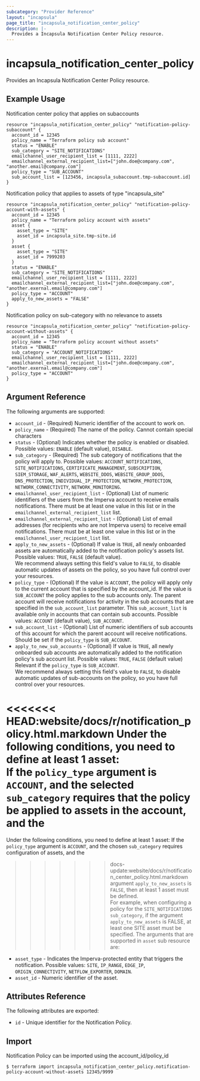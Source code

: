 ```yaml
---
subcategory: "Provider Reference"
layout: "incapsula"
page_title: "incapsula_notification_center_policy"
description: |-
  Provides a Incapsula Notification Center Policy resource.
---
```


# incapsula_notification_center_policy

Provides an Incapsula Notification Center Policy resource.

## Example Usage
Notification center policy that applies on subaccounts

```hcl
resource "incapsula_notification_center_policy" "notification-policy-subaccount" {
  account_id = 12345
  policy_name = "Terraform policy sub account"
  status = "ENABLE"
  sub_category = "SITE_NOTIFICATIONS"
  emailchannel_user_recipient_list = [1111, 2222]
  emailchannel_external_recipient_list=["john.doe@company.com", "another.email@company.com"]      
  policy_type = "SUB_ACCOUNT"
  sub_account_list = [123456, incapsula_subaccount.tmp-subaccount.id]
}
```

Notification policy that applies to assets of type "incapsula_site"
```hcl
resource "incapsula_notification_center_policy" "notification-policy-account-with-assets" {
  account_id = 12345
  policy_name = "Terraform policy account with assets"
  asset {
    asset_type = "SITE"
    asset_id = incapsula_site.tmp-site.id
  }
  asset {
    asset_type = "SITE"
    asset_id = 7999203
  }   
  status = "ENABLE"
  sub_category = "SITE_NOTIFICATIONS"
  emailchannel_user_recipient_list = [1111, 2222]
  emailchannel_external_recipient_list=["john.doe@company.com", "another.exernal.email@company.com"] 
  policy_type = "ACCOUNT"
  apply_to_new_assets = "FALSE"
}
```
Notification policy on sub-category with no relevance to assets
```hcl
resource "incapsula_notification_center_policy" "notification-policy-account-without-assets" { 
  account_id = 12345
  policy_name = "Terraform policy account without assets"
  status = "ENABLE"
  sub_category = "ACCOUNT_NOTIFICATIONS"
  emailchannel_user_recipient_list = [1111, 2222]
  emailchannel_external_recipient_list=["john.doe@company.com", "another.exernal.email@company.com"]      
  policy_type = "ACCOUNT"
}
```

## Argument Reference

The following arguments are supported:

* `account_id` - (Required) Numeric identifier of the account to work on.
* `policy_name` - (Required) The name of the policy. Cannot contain special characters
* `status` - (Optional) Indicates whether the policy is enabled or disabled. Possible
  values: `ENABLE` (default value), `DISABLE`.
* `sub_category` - (Required) The sub category of notifications that the policy will apply to. Possible
  values: `ACCOUNT_NOTIFICATIONS`, `SITE_NOTIFICATIONS`, `CERTIFICATE_MANAGEMENT`, `SUBSCRIPTION`, `SIEM_STORAGE`,
  `WAF_ALERTS`, `WEBSITE_DDOS`, `WEBSITE_GROUP_DDOS`, `DNS_PROTECTION`, `INDIVIDUAL_IP_PROTECTION`,
  `NETWORK_PROTECTION`, `NETWORK_CONNECTIVITY`, `NETWORK_MONITORING`.
* `emailchannel_user_recipient_list` - (Optional) List of numeric identifiers of the users from the Imperva account 
  to receive emails notifications. There must be at least one value in this list or in the `emailchannel_external_recipient_list` list.
* `emailchannel_external_recipient_list` - (Optional) List of email addresses (for recipients who are not Imperva users) to receive email notifications.
  There must be at least one value in this list or in the `emailchannel_user_recipient_list` list.
* `apply_to_new_assets` - (Optional) If value is `TRUE`, all newly onboarded assets are automatically added to the
  notification policy's assets list. Possible values: `TRUE`, `FALSE` (default value).\
  We recommend always setting this field's value to `FALSE`, to disable automatic updates of assets on the policy, so you
  have full control over your resources.
* `policy_type` - (Optional) If the value is `ACCOUNT`, the policy will apply only to the current account that is 
  specified by the account_id. If the value is `SUB_ACCOUNT` the policy applies to the sub accounts only.
  The parent account will receive notifications for activity in the sub accounts that are specified in the 
  `sub_account_list` parameter. This `sub_account_list` is available only in accounts that can contain sub accounts.
  Possible values: `ACCOUNT` (default value), `SUB_ACCOUNT`.
* `sub_account_list` - (Optional) List of numeric identifiers of sub accounts of this account for which the parent account will
  receive notifications. Should be set if the `policy_type` is `SUB_ACCOUNT`.
* `apply_to_new_sub_accounts` - (Optional) If value is `TRUE`, all newly onboarded sub accounts are automatically added
  to the notification policy's sub account list. Possible values: `TRUE`, `FALSE` (default value)\
  Relevant if the `policy_type` is `SUB_ACCOUNT`.\
  We recommend always setting this field's value to `FALSE`, to disable automatic updates of sub-accounts on the policy, 
  so you have full control over your resources.


<<<<<<< HEAD:website/docs/r/notification_policy.html.markdown
Under the following conditions, you need to define at least 1 asset:\
If the `policy_type` argument is `ACCOUNT`, and the selected `sub_category` requires that the policy be applied to assets in the account, and the 
=======
Under the following conditions, you need to define at least 1 asset:
If the `policy_type` argument is `ACCOUNT`, and the chosen `sub_category` requires configuration of assets, and the 
>>>>>>> docs-update:website/docs/r/notification_center_policy.html.markdown
argument `apply_to_new_assets` is `FALSE`, then at least 1 asset must be defined.\
For example, when configuring a policy for the `SITE_NOTIFICATIONS` `sub_category`, if the argument `apply_to_new_assets` is FALSE, at least one SITE asset must be specified.
The arguments that are supported in `asset` sub resource are:
* `asset_type` - Indicates the Imperva-protected entity that triggers the notification. Possible values: `SITE`, `IP_RANGE`, `EDGE_IP`, `ORIGIN_CONNECTIVITY`,
  `NETFLOW_EXPORTER`, `DOMAIN`.
* `asset_id` - Numeric identifier of the asset.

## Attributes Reference

The following attributes are exported:

* `id` - Unique identifier for the Notification Policy.

## Import

Notification Policy can be imported using the account_id/policy_id

```
$ terraform import incapsula_notification_center_policy.notification-policy-account-without-assets 12345/9999
```
